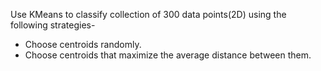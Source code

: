 Use KMeans to classify collection of 300 data points(2D) using the following strategies-
* Choose centroids randomly.
* Choose centroids that maximize the average distance between them.
